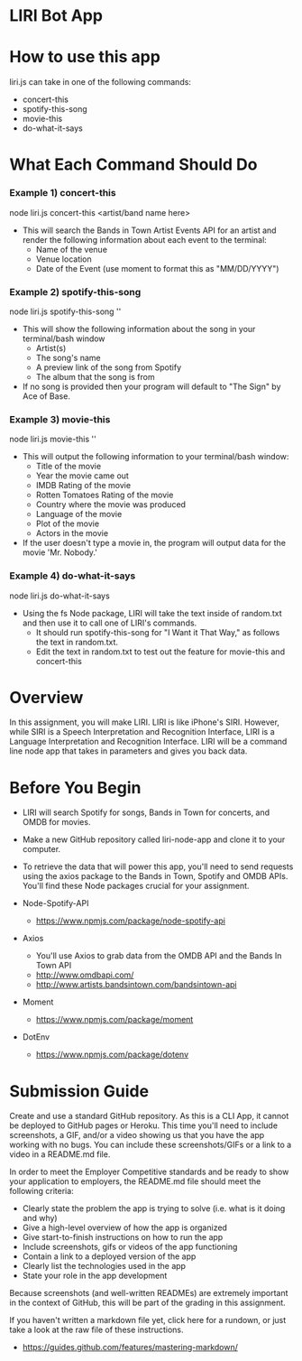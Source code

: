 # LIRI Bot App

# How to use this app
liri.js can take in one of the following commands:
* concert-this
* spotify-this-song
* movie-this
* do-what-it-says

# What Each Command Should Do

### Example 1) concert-this
node liri.js concert-this <artist/band name here>
* This will search the Bands in Town Artist Events API for an artist and render the following information about each event to the terminal:
  * Name of the venue
  * Venue location
  * Date of the Event (use moment to format this as "MM/DD/YYYY")

### Example 2) spotify-this-song
node liri.js spotify-this-song '<song name here>'
* This will show the following information about the song in your terminal/bash window
  * Artist(s)
  * The song's name
  * A preview link of the song from Spotify
  * The album that the song is from
* If no song is provided then your program will default to "The Sign" by Ace of Base.

### Example 3) movie-this
node liri.js movie-this '<movie name here>'
* This will output the following information to your terminal/bash window:
  * Title of the movie
  * Year the movie came out
  * IMDB Rating of the movie
  * Rotten Tomatoes Rating of the movie
  * Country where the movie was produced
  * Language of the movie
  * Plot of the movie
  * Actors in the movie
* If the user doesn't type a movie in, the program will output data for the movie 'Mr. Nobody.'
 
### Example 4) do-what-it-says
node liri.js do-what-it-says
* Using the fs Node package, LIRI will take the text inside of random.txt and then use it to call one of LIRI's commands.
  * It should run spotify-this-song for "I Want it That Way," as follows the text in random.txt.
  * Edit the text in random.txt to test out the feature for movie-this and concert-this

# Overview

In this assignment, you will make LIRI. LIRI is like iPhone's SIRI. However, while SIRI is a Speech Interpretation and Recognition Interface, LIRI is a Language Interpretation and Recognition Interface. LIRI will be a command line node app that takes in parameters and gives you back data.

# Before You Begin
* LIRI will search Spotify for songs, Bands in Town for concerts, and OMDB for movies.
* Make a new GitHub repository called liri-node-app and clone it to your computer.
* To retrieve the data that will power this app, you'll need to send requests using the axios package to the Bands in Town, Spotify and OMDB APIs. You'll find these Node packages crucial for your assignment.

* Node-Spotify-API
  * https://www.npmjs.com/package/node-spotify-api
* Axios
  * You'll use Axios to grab data from the OMDB API and the Bands In Town API
  * http://www.omdbapi.com/
  * http://www.artists.bandsintown.com/bandsintown-api
* Moment
  * https://www.npmjs.com/package/moment
* DotEnv
  * https://www.npmjs.com/package/dotenv

# Submission Guide

Create and use a standard GitHub repository. As this is a CLI App, it cannot be deployed to GitHub pages or Heroku. This time you'll need to include screenshots, a GIF, and/or a video showing us that you have the app working with no bugs. You can include these screenshots/GIFs or a link to a video in a README.md file.

In order to meet the Employer Competitive standards and be ready to show your application to employers, the README.md file should meet the following criteria:
* Clearly state the problem the app is trying to solve (i.e. what is it doing and why)
* Give a high-level overview of how the app is organized
* Give start-to-finish instructions on how to run the app
* Include screenshots, gifs or videos of the app functioning
* Contain a link to a deployed version of the app
* Clearly list the technologies used in the app
* State your role in the app development

Because screenshots (and well-written READMEs) are extremely important in the context of GitHub, this will be part of the grading in this assignment.

If you haven't written a markdown file yet, click here for a rundown, or just take a look at the raw file of these instructions.
* https://guides.github.com/features/mastering-markdown/
